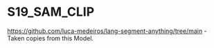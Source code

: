 # S19_SAM_CLIP

https://github.com/luca-medeiros/lang-segment-anything/tree/main  - Taken copies from this Model. 
